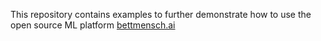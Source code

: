 This repository contains examples to further demonstrate how to use the 
open source ML platform [bettmensch.ai](https://github.com/SebastianScherer88/bettmensch.ai)